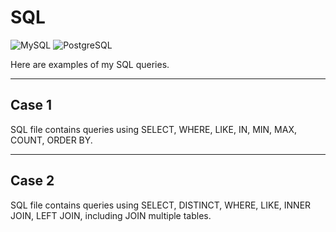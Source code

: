 # SQL

![MySQL](https://img.shields.io/badge/MySQL-007d7d?style=for-the-badge&logo=mysql&logoColor=white)
![PostgreSQL](https://img.shields.io/badge/PostgreSQL-316192?style=for-the-badge&logo=postgresql&logoColor=white)

Here are examples of my SQL queries.

---

## Case 1

SQL file contains queries using SELECT, WHERE, LIKE, IN, MIN, MAX, COUNT, ORDER BY.

---

## Case 2

SQL file contains queries using SELECT, DISTINCT, WHERE, LIKE, INNER JOIN, LEFT JOIN, including JOIN multiple tables.

